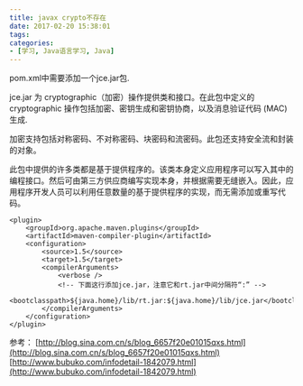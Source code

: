 ```yaml
---
title: javax crypto不存在
date: 2017-02-20 15:38:01
tags:
categories:
- [学习, Java语言学习, Java]
---
```

pom.xml中需要添加一个jce.jar包.

jce.jar
为 cryptographic（加密）操作提供类和接口。在此包中定义的 cryptographic 操作包括加密、密钥生成和密钥协商，以及消息验证代码 (MAC) 生成.
<!--more-->
加密支持包括对称密码、不对称密码、块密码和流密码。此包还支持安全流和封装的对象。

此包中提供的许多类都是基于提供程序的。该类本身定义应用程序可以写入其中的编程接口。然后可由第三方供应商编写实现本身，并根据需要无缝嵌入。因此，应用程序开发人员可以利用任意数量的基于提供程序的实现，而无需添加或重写代码。
```
<plugin>
	<groupId>org.apache.maven.plugins</groupId>
	<artifactId>maven-compiler-plugin</artifactId>
	<configuration>
		<source>1.5</source>
		<target>1.5</target>
		<compilerArguments>
		    <verbose />
            <!-- 下面这行添加jce.jar，注意它和rt.jar中间分隔符“:” -->
		    <bootclasspath>${java.home}/lib/rt.jar:${java.home}/lib/jce.jar</bootclasspath>
		</compilerArguments>
	</configuration>
</plugin>
```
参考：
[http://blog.sina.com.cn/s/blog_6657f20e01015qxs.html](http://blog.sina.com.cn/s/blog_6657f20e01015qxs.html)
[http://www.bubuko.com/infodetail-1842079.html](http://www.bubuko.com/infodetail-1842079.html)
